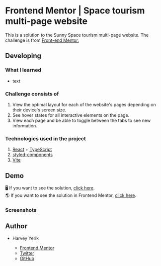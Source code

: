 # Frontend Mentor | Space tourism multi-page website
This is a solution to the Sunny Space tourism multi-page website. The challenge is from [Front-end Mentor.](https://www.frontendmentor.io/challenges/space-tourism-multipage-website-gRWj1URZ3)

## Developing
### What I learned
- text
### Challenge consists of
1. View the optimal layout for each of the website's pages depending on their device's screen size.
1. See hover states for all interactive elements on the page.
1. View each page and be able to toggle between the tabs to see new information.
### Technologies used in the project 
1. [React](https://es.reactjs.org/) + [TypeScript](https://www.typescriptlang.org/)
1. [styled-components](https://styled-components.com/)
1. [Vite](https://vitejs.dev/)
## Demo 
🖥 If you want to see the solution, [click here]().
<br/>
🌎 If you want to see the solution in Frontend Mentor, [click here]().
### Screenshots

## Author

- Harvey Yerik

    - [Frontend Mentor](https://www.frontendmentor.io/profile/YerikAH)
    - [Twitter](https://twitter.com/yerikhar)
    - [GitHub](https://github.com/YerikAH)

